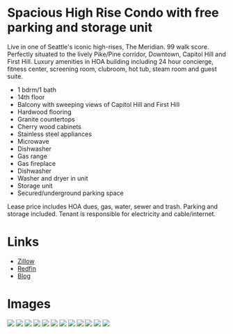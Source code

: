 # Spacious High Rise Condo with free parking and storage unit

Live in one of Seattle's iconic high-rises, The Meridian.  99 walk score.  Perfectly situated to the lively Pike/Pine corridor, Downtown, Capitol Hill and First Hill.  Luxury amenities in HOA building including 24 hour concierge, fitness center, screening room, clubroom, hot tub, steam room and guest suite.

* 1 bdrm/1 bath
* 14th floor 
* Balcony with sweeping views of Capitol Hill and First Hill
* Hardwood flooring
* Granite countertops
* Cherry wood cabinets
* Stainless steel appliances
*	Microwave 
* Dishwasher
* Gas range
* Gas fireplace
* Dishwasher
* Washer and dryer in unit
* Storage unit
* Secured/underground parking space

Lease price includes HOA dues, gas, water, sewer and trash. Parking and storage included. Tenant is responsible for electricity and cable/internet.

# Links
* [Zillow](https://www.zillow.com/homedetails/1420-Terry-Ave-UNIT-1405-Seattle-WA-98101/60762418_zpid/?view=public)
* [Redfin](https://www.redfin.com/WA/Seattle/1420-Terry-Ave-98101/unit-1405/home/32692)
* [Blog](http://meridiancondorental.blogspot.com/)

# Images
![](img/1.jpg)
![](img/2.jpg)
![](img/3.jpg)
![](img/4.jpg)
![](img/5.jpg)
![](img/6.jpg)
![](img/7.jpg)
![](img/8.jpg)
![](img/9.jpg)
![](img/10.jpg)
![](img/11.jpg)
![](img/12.jpg)
